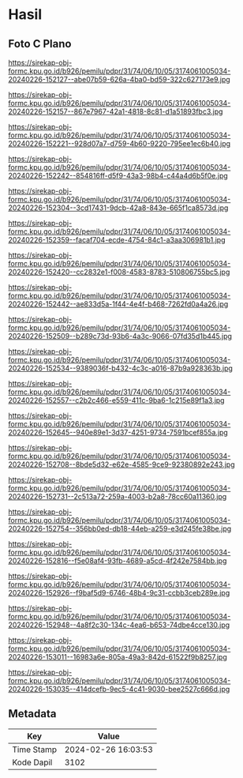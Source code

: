 # Hasil

## Foto C Plano

https://sirekap-obj-formc.kpu.go.id/b926/pemilu/pdpr/31/74/06/10/05/3174061005034-20240226-152127--abe07b59-626a-4ba0-bd59-322c627173e9.jpg

https://sirekap-obj-formc.kpu.go.id/b926/pemilu/pdpr/31/74/06/10/05/3174061005034-20240226-152157--867e7967-42a1-4818-8c81-d1a51893fbc3.jpg

https://sirekap-obj-formc.kpu.go.id/b926/pemilu/pdpr/31/74/06/10/05/3174061005034-20240226-152221--928d07a7-d759-4b60-9220-795ee1ec6b40.jpg

https://sirekap-obj-formc.kpu.go.id/b926/pemilu/pdpr/31/74/06/10/05/3174061005034-20240226-152242--854816ff-d5f9-43a3-98b4-c44a4d6b5f0e.jpg

https://sirekap-obj-formc.kpu.go.id/b926/pemilu/pdpr/31/74/06/10/05/3174061005034-20240226-152304--3cd17431-9dcb-42a8-843e-665f1ca8573d.jpg

https://sirekap-obj-formc.kpu.go.id/b926/pemilu/pdpr/31/74/06/10/05/3174061005034-20240226-152359--facaf704-ecde-4754-84c1-a3aa306981b1.jpg

https://sirekap-obj-formc.kpu.go.id/b926/pemilu/pdpr/31/74/06/10/05/3174061005034-20240226-152420--cc2832e1-f008-4583-8783-510806755bc5.jpg

https://sirekap-obj-formc.kpu.go.id/b926/pemilu/pdpr/31/74/06/10/05/3174061005034-20240226-152442--ae833d5a-1f44-4e4f-b468-7262fd0a4a26.jpg

https://sirekap-obj-formc.kpu.go.id/b926/pemilu/pdpr/31/74/06/10/05/3174061005034-20240226-152509--b289c73d-93b6-4a3c-9066-07fd35d1b445.jpg

https://sirekap-obj-formc.kpu.go.id/b926/pemilu/pdpr/31/74/06/10/05/3174061005034-20240226-152534--9389036f-b432-4c3c-a016-87b9a928363b.jpg

https://sirekap-obj-formc.kpu.go.id/b926/pemilu/pdpr/31/74/06/10/05/3174061005034-20240226-152557--c2b2c466-e559-411c-9ba6-1c215e89f1a3.jpg

https://sirekap-obj-formc.kpu.go.id/b926/pemilu/pdpr/31/74/06/10/05/3174061005034-20240226-152645--940e89e1-3d37-4251-9734-7591bcef855a.jpg

https://sirekap-obj-formc.kpu.go.id/b926/pemilu/pdpr/31/74/06/10/05/3174061005034-20240226-152708--8bde5d32-e62e-4585-9ce9-92380892e243.jpg

https://sirekap-obj-formc.kpu.go.id/b926/pemilu/pdpr/31/74/06/10/05/3174061005034-20240226-152731--2c513a72-259a-4003-b2a8-78cc60a11360.jpg

https://sirekap-obj-formc.kpu.go.id/b926/pemilu/pdpr/31/74/06/10/05/3174061005034-20240226-152754--356bb0ed-db18-44eb-a259-e3d245fe38be.jpg

https://sirekap-obj-formc.kpu.go.id/b926/pemilu/pdpr/31/74/06/10/05/3174061005034-20240226-152816--f5e08af4-93fb-4689-a5cd-4f242e7584bb.jpg

https://sirekap-obj-formc.kpu.go.id/b926/pemilu/pdpr/31/74/06/10/05/3174061005034-20240226-152926--f9baf5d9-6746-48b4-9c31-ccbb3ceb289e.jpg

https://sirekap-obj-formc.kpu.go.id/b926/pemilu/pdpr/31/74/06/10/05/3174061005034-20240226-152948--4a8f2c30-134c-4ea6-b653-74dbe4cce130.jpg

https://sirekap-obj-formc.kpu.go.id/b926/pemilu/pdpr/31/74/06/10/05/3174061005034-20240226-153011--16983a6e-805a-49a3-842d-61522f9b8257.jpg

https://sirekap-obj-formc.kpu.go.id/b926/pemilu/pdpr/31/74/06/10/05/3174061005034-20240226-153035--414dcefb-9ec5-4c41-9030-bee2527c666d.jpg


## Metadata

| Key        | Value               |
| ---------- | ------------------- |
| Time Stamp | 2024-02-26 16:03:53 |
| Kode Dapil | 3102                |



